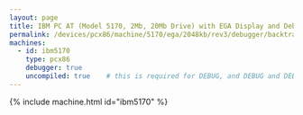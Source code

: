 ```yaml
---
layout: page
title: IBM PC AT (Model 5170, 2Mb, 20Mb Drive) with EGA Display and Debugger
permalink: /devices/pcx86/machine/5170/ega/2048kb/rev3/debugger/backtrack/
machines:
  - id: ibm5170
    type: pcx86
    debugger: true
    uncompiled: true    # this is required for DEBUG, and DEBUG and DEBUGGER must both be true to enable BACKTRACK
---
```


{% include machine.html id="ibm5170" %}
